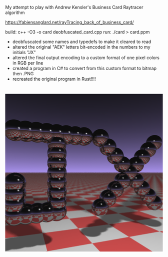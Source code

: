 My attempt to play with Andrew Kensler's Business Card Raytracer algorithm

https://fabiensanglard.net/rayTracing_back_of_business_card/

build: c++ -O3 -o card deobfuscated_card.cpp
run: ./card > card.ppm


- deobfuscated some names and typedefs to make it cleared to read
- altered the original "AEK" letters bit-encoded in the numbers to my initials "JX"
- altered the final output encoding to a custom format of one pixel colors in RGB per line
- created a program in C# to convert from this custom format to bitmap then .PNG
- recreated the original program in Rust!!!!


# ![3D Rendered output with my initials](https://github.com/Lothyriel/BusinessCardRayTracer/blob/main/output.png)
